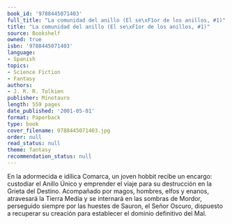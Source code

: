 ```yaml
---
book_id: '9788445071403'
full_title: "La comunidad del anillo (El se\xF1or de los anillos, #1)"
title: "La comunidad del anillo (El se\xF1or de los anillos, #1)"
source: Bookshelf
owned: true
isbn: '9788445071403'
language:
- Spanish
topics:
- Science Fiction
- Fantasy
authors:
- J. R. R. Tolkien
publisher: Minotauro
length: 559 pages
date_published: '2001-05-01'
format: Paperback
type: book
cover_filename: 9788445071403.jpg
order: null
read_status: null
theme: fantasy
recommendation_status: null
---
```

En la adormecida e idílica Comarca, un joven hobbit recibe un encargo: custodiar el Anillo Único y emprender el viaje para su destrucción en la Grieta del Destino. Acompañado por magos, hombres, elfos y enanos, atravesará la Tierra Media y se internará en las sombras de Mordor, perseguido siempre por las huestes de Sauron, el Señor Oscuro, dispuesto a recuperar su creación para establecer el dominio definitivo del Mal.
